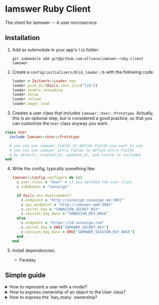 # Iamswer Ruby Client

The client for Iamswer -- A user microservice

## Installation

1. Add as submodule in your app's `lib` folder:

   ```
   git submodule add git@github.com:allsona/iamswer-ruby-client iamswer
   ```

2. Create a `config/initializers/0lib_loader.rb` with the following code:

   ```ruby
   loader = Zeitwerk::Loader.new
   loader.push_dir(Rails.root.join("lib"))
   loader.enable_reloading
   loader.setup
   loader.reload
   loader.eager_load
   ```

3. Creates a user class that includes `Iamswer::User::Prototype`. Actually, this is an optional step, but is considered a good practice, so that you can customize the `User` class anyway you want.

  ```rb
  class User
    include Iamswer::User::Prototype

    # you can use iamswer_fields to define fields you want to use
    # you can use iamswer_extra_fields to define extra fields
    # by default, created_at, updated_at, and locale is included
  end
  ```

4. Write the config, typically something like:

   ```rb
   Iamswer::Config.configure do |c|
     c.user_class = "User" # if you defined the user class
     c.subdomain = "sonasign"

     if Rails.env.development?
       c.endpoint = "http://sonasign.sonasign.me:3001"
       c.api_endpoint = "http://iamswer-web:3001"
       c.secret_key = "SONASIGN_SECRET_KEY"
       c.session_key_base = "SONASIGN_KEY_BASE"
     else
       c.endpoint = "https://id.sonasign.com"
       c.secret_key = ENV["IAMSWER_SECRET_KEY"]
       c.session_key_base = ENV["IAMSWER_SESSION_KEY_BASE"]
     end
   end
   ```

5. Install dependencies:
   - Faraday

## Simple guide

<details>
  <summary>How to represent a user with a model?</summary>
  <p>

  ```ruby
  class User
    include Iamswer::User::Prototype

    # list the native fields you would like to use
    iamswer_fields :id,
      :email,
      :name

    # list the additional extra fields
    iamswer_extra_fields :is_public
  end
  ```

  </p>
</details>


<details>
  <summary>How to express ownership of an object to the User class?</summary>
  <p>
  We can use `owned_by`. Let's assume an `Organization` is owner by a user, we can express that as follows:

  ```ruby
  class Organization
    include Iamswer::User::Belonging

    owned_by User
  end
  ```

  We may also define the relationship as follows:

  ```ruby
  owned_by User, field_name: :owner
  ```

  </p>

  Note: ensure you have created the `User` model class!
</details>


<details>
  <summary>How to express the `has_many` ownership?</summary>
  <p>
  We simply use `has_many` on the `User` class as follows:

  ```ruby
  class User
    include Iamswer::User::Prototype

    has_many :organizations
  end
  ```

  </p>
</details>
